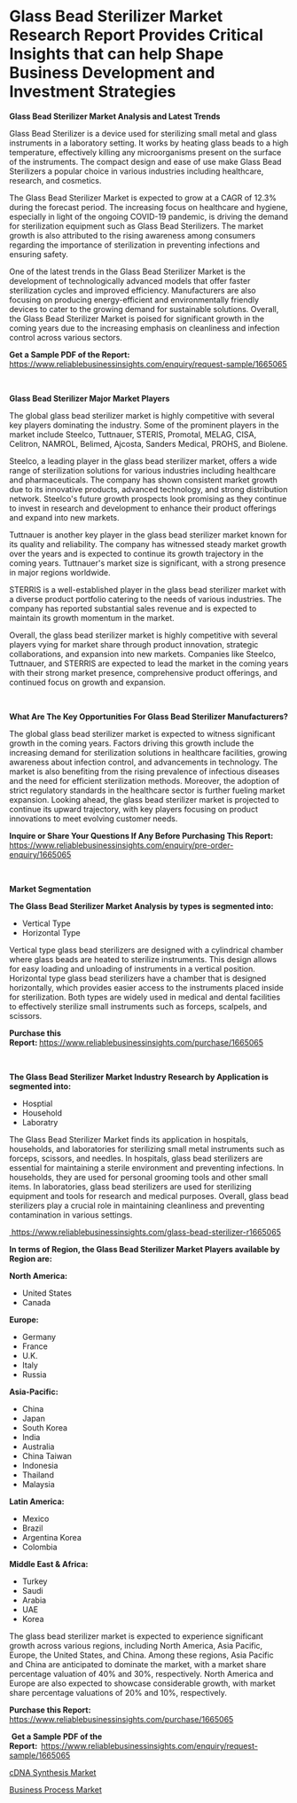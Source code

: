 <p><h1>Glass Bead Sterilizer Market Research Report Provides Critical Insights that can help Shape Business Development and Investment Strategies</h1></p><p><strong>Glass Bead Sterilizer Market Analysis and Latest Trends</strong></p>
<p><p>Glass Bead Sterilizer is a device used for sterilizing small metal and glass instruments in a laboratory setting. It works by heating glass beads to a high temperature, effectively killing any microorganisms present on the surface of the instruments. The compact design and ease of use make Glass Bead Sterilizers a popular choice in various industries including healthcare, research, and cosmetics.</p><p>The Glass Bead Sterilizer Market is expected to grow at a CAGR of 12.3% during the forecast period. The increasing focus on healthcare and hygiene, especially in light of the ongoing COVID-19 pandemic, is driving the demand for sterilization equipment such as Glass Bead Sterilizers. The market growth is also attributed to the rising awareness among consumers regarding the importance of sterilization in preventing infections and ensuring safety.</p><p>One of the latest trends in the Glass Bead Sterilizer Market is the development of technologically advanced models that offer faster sterilization cycles and improved efficiency. Manufacturers are also focusing on producing energy-efficient and environmentally friendly devices to cater to the growing demand for sustainable solutions. Overall, the Glass Bead Sterilizer Market is poised for significant growth in the coming years due to the increasing emphasis on cleanliness and infection control across various sectors.</p></p>
<p><strong>Get a Sample PDF of the Report:&nbsp;</strong> <a href="https://www.reliablebusinessinsights.com/enquiry/request-sample/1665065">https://www.reliablebusinessinsights.com/enquiry/request-sample/1665065</a></p>
<p>&nbsp;</p>
<p><strong>Glass Bead Sterilizer Major Market Players</strong></p>
<p><p>The global glass bead sterilizer market is highly competitive with several key players dominating the industry. Some of the prominent players in the market include Steelco, Tuttnauer, STERIS, Promotal, MELAG, CISA, Celitron, NAMROL, Belimed, Ajcosta, Sanders Medical, PROHS, and Biolene.</p><p>Steelco, a leading player in the glass bead sterilizer market, offers a wide range of sterilization solutions for various industries including healthcare and pharmaceuticals. The company has shown consistent market growth due to its innovative products, advanced technology, and strong distribution network. Steelco's future growth prospects look promising as they continue to invest in research and development to enhance their product offerings and expand into new markets.</p><p>Tuttnauer is another key player in the glass bead sterilizer market known for its quality and reliability. The company has witnessed steady market growth over the years and is expected to continue its growth trajectory in the coming years. Tuttnauer's market size is significant, with a strong presence in major regions worldwide.</p><p>STERRIS is a well-established player in the glass bead sterilizer market with a diverse product portfolio catering to the needs of various industries. The company has reported substantial sales revenue and is expected to maintain its growth momentum in the market.</p><p>Overall, the glass bead sterilizer market is highly competitive with several players vying for market share through product innovation, strategic collaborations, and expansion into new markets. Companies like Steelco, Tuttnauer, and STERRIS are expected to lead the market in the coming years with their strong market presence, comprehensive product offerings, and continued focus on growth and expansion.</p></p>
<p>&nbsp;</p>
<p><strong>What Are The Key Opportunities For Glass Bead Sterilizer Manufacturers?</strong></p>
<p><p>The global glass bead sterilizer market is expected to witness significant growth in the coming years. Factors driving this growth include the increasing demand for sterilization solutions in healthcare facilities, growing awareness about infection control, and advancements in technology. The market is also benefiting from the rising prevalence of infectious diseases and the need for efficient sterilization methods. Moreover, the adoption of strict regulatory standards in the healthcare sector is further fueling market expansion. Looking ahead, the glass bead sterilizer market is projected to continue its upward trajectory, with key players focusing on product innovations to meet evolving customer needs.</p></p>
<p><strong>Inquire or Share Your Questions If Any Before Purchasing This Report:</strong> <a href="https://www.reliablebusinessinsights.com/enquiry/pre-order-enquiry/1665065">https://www.reliablebusinessinsights.com/enquiry/pre-order-enquiry/1665065</a></p>
<p>&nbsp;</p>
<p><strong>Market Segmentation</strong></p>
<p><strong>The Glass Bead Sterilizer Market Analysis by types is segmented into:</strong></p>
<p><ul><li>Vertical Type</li><li>Horizontal Type</li></ul></p>
<p><p>Vertical type glass bead sterilizers are designed with a cylindrical chamber where glass beads are heated to sterilize instruments. This design allows for easy loading and unloading of instruments in a vertical position. Horizontal type glass bead sterilizers have a chamber that is designed horizontally, which provides easier access to the instruments placed inside for sterilization. Both types are widely used in medical and dental facilities to effectively sterilize small instruments such as forceps, scalpels, and scissors.</p></p>
<p><strong>Purchase this Report:&nbsp;</strong><a href="https://www.reliablebusinessinsights.com/purchase/1665065">https://www.reliablebusinessinsights.com/purchase/1665065</a></p>
<p>&nbsp;</p>
<p><strong>The Glass Bead Sterilizer Market Industry Research by Application is segmented into:</strong></p>
<p><ul><li>Hosptial</li><li>Household</li><li>Laboratry</li></ul></p>
<p><p>The Glass Bead Sterilizer Market finds its application in hospitals, households, and laboratories for sterilizing small metal instruments such as forceps, scissors, and needles. In hospitals, glass bead sterilizers are essential for maintaining a sterile environment and preventing infections. In households, they are used for personal grooming tools and other small items. In laboratories, glass bead sterilizers are used for sterilizing equipment and tools for research and medical purposes. Overall, glass bead sterilizers play a crucial role in maintaining cleanliness and preventing contamination in various settings.</p></p>
<p><a href="https://www.reliablebusinessinsights.com/glass-bead-sterilizer-r1665065">&nbsp;https://www.reliablebusinessinsights.com/glass-bead-sterilizer-r1665065</a></p>
<p><strong>In terms of Region, the Glass Bead Sterilizer Market Players available by Region are:</strong></p>
<p>
    <p> <strong> North America: </strong>
        <ul>
            <li>United States</li>
            <li>Canada</li>
        </ul>
        </p> 
    <p> <strong> Europe: </strong>
        <ul>
            <li>Germany</li>
            <li>France</li>
            <li>U.K.</li>
            <li>Italy</li>
            <li>Russia</li>
        </ul>
        </p> 
    <p> <strong> Asia-Pacific: </strong>
        <ul>
            <li>China</li>
            <li>Japan</li>
            <li>South Korea</li>
            <li>India</li>
            <li>Australia</li>
            <li>China Taiwan</li>
            <li>Indonesia</li>
            <li>Thailand</li>
            <li>Malaysia</li>
        </ul>
        </p> 
    <p> <strong> Latin America: </strong>
        <ul>
            <li>Mexico</li>
            <li>Brazil</li>
            <li>Argentina Korea</li>
            <li>Colombia</li>
        </ul>
        </p> 
    <p> <strong> Middle East & Africa: </strong>
        <ul>
            <li>Turkey</li>
            <li>Saudi</li>
            <li>Arabia</li>
            <li>UAE</li>
            <li>Korea</li>
        </ul>
    </p>
    </p>
<p><p>The glass bead sterilizer market is expected to experience significant growth across various regions, including North America, Asia Pacific, Europe, the United States, and China. Among these regions, Asia Pacific and China are anticipated to dominate the market, with a market share percentage valuation of 40% and 30%, respectively. North America and Europe are also expected to showcase considerable growth, with market share percentage valuations of 20% and 10%, respectively.</p></p>
<p><strong>Purchase this Report: </strong><a href="https://www.reliablebusinessinsights.com/purchase/1665065">https://www.reliablebusinessinsights.com/purchase/1665065</a></p>
<p>&nbsp;<strong>Get a Sample PDF of the Report:&nbsp;&nbsp;</strong><a href="https://www.reliablebusinessinsights.com/enquiry/request-sample/1665065">https://www.reliablebusinessinsights.com/enquiry/request-sample/1665065</a></p>
<p><strong></strong></p>
<p><p><a href="https://github.com/seamusocallaghan/Market-Research-Report-List-1/blob/main/cdna-synthesis-market.md">cDNA Synthesis Market</a></p><p><a href="https://github.com/graysonwolfe1913/Market-Research-Report-List-1/blob/main/business-process-market.md">Business Process Market</a></p></p>